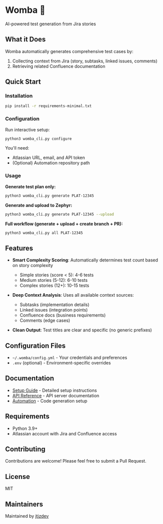 # Womba 🧪

AI-powered test generation from Jira stories

## What it Does

Womba automatically generates comprehensive test cases by:
1. Collecting context from Jira (story, subtasks, linked issues, comments)
2. Retrieving related Confluence documentation
## Quick Start

### Installation

```bash
pip install -r requirements-minimal.txt
```

### Configuration

Run interactive setup:

```bash
python3 womba_cli.py configure
```

You'll need:
- Atlassian URL, email, and API token
- (Optional) Automation repository path

### Usage

**Generate test plan only:**
```bash
python3 womba_cli.py generate PLAT-12345
```

**Generate and upload to Zephyr:**
```bash
python3 womba_cli.py generate PLAT-12345 --upload
```

**Full workflow (generate + upload + create branch + PR):**
```bash
python3 womba_cli.py all PLAT-12345
```

## Features

- **Smart Complexity Scoring**: Automatically determines test count based on story complexity
  - Simple stories (score < 5): 4-6 tests
  - Medium stories (5-12): 6-10 tests  
  - Complex stories (12+): 10-15 tests

- **Deep Context Analysis**: Uses all available context sources:
  - Subtasks (implementation details)
  - Linked issues (integration points)
  - Confluence docs (business requirements)
  - Comments (edge cases)

- **Clean Output**: Test titles are clear and specific (no generic prefixes)

## Configuration Files

- `~/.womba/config.yml` - Your credentials and preferences
- `.env` (optional) - Environment-specific overrides

## Documentation

- [Setup Guide](docs/SETUP.md) - Detailed setup instructions
- [API Reference](docs/API.md) - API server documentation
- [Automation](docs/AUTOMATION.md) - Code generation setup

## Requirements

- Python 3.9+
- Atlassian account with Jira and Confluence access

## Contributing

Contributions are welcome! Please feel free to submit a Pull Request.

## License

MIT

## Maintainers

Maintained by [jtizdev](https://github.com/jtizdev)
